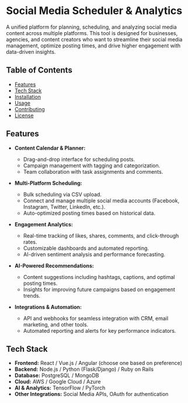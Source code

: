 # Social Media Scheduler & Analytics

A unified platform for planning, scheduling, and analyzing social media content across multiple platforms. This tool is designed for businesses, agencies, and content creators who want to streamline their social media management, optimize posting times, and drive higher engagement with data-driven insights.

## Table of Contents

- [Features](#features)
- [Tech Stack](#tech-stack)
- [Installation](#installation)
- [Usage](#usage)
- [Contributing](#contributing)
- [License](#license)

## Features

- **Content Calendar & Planner:**  
  - Drag-and-drop interface for scheduling posts.
  - Campaign management with tagging and categorization.
  - Team collaboration with task assignments and comments.

- **Multi-Platform Scheduling:**  
  - Bulk scheduling via CSV upload.
  - Connect and manage multiple social media accounts (Facebook, Instagram, Twitter, LinkedIn, etc.).
  - Auto-optimized posting times based on historical data.

- **Engagement Analytics:**  
  - Real-time tracking of likes, shares, comments, and click-through rates.
  - Customizable dashboards and automated reporting.
  - AI-driven sentiment analysis and performance forecasting.

- **AI-Powered Recommendations:**  
  - Content suggestions including hashtags, captions, and optimal posting times.
  - Insights for improving future campaigns based on engagement trends.

- **Integrations & Automation:**  
  - API and webhooks for seamless integration with CRM, email marketing, and other tools.
  - Automated reporting and alerts for key performance indicators.

## Tech Stack

- **Frontend:** React / Vue.js / Angular (choose one based on preference)
- **Backend:** Node.js / Python (Flask/Django) / Ruby on Rails
- **Database:** PostgreSQL / MongoDB
- **Cloud:** AWS / Google Cloud / Azure
- **AI & Analytics:** TensorFlow / PyTorch
- **Other Integrations:** Social Media APIs, OAuth for authentication